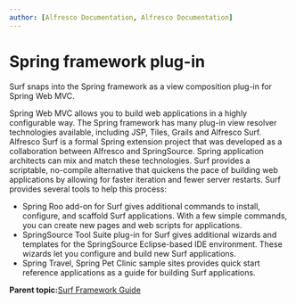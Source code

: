 ```yaml
---
author: [Alfresco Documentation, Alfresco Documentation]
---
```


# Spring framework plug-in

Surf snaps into the Spring framework as a view composition plug-in for Spring Web MVC.

Spring Web MVC allows you to build web applications in a highly configurable way. The Spring framework has many plug-in view resolver technologies available, including JSP, Tiles, Grails and Alfresco Surf. Alfresco Surf is a formal Spring extension project that was developed as a collaboration between Alfresco and SpringSource. Spring application architects can mix and match these technologies. Surf provides a scriptable, no-compile alternative that quickens the pace of building web applications by allowing for faster iteration and fewer server restarts. Surf provides several tools to help this process:

-   Spring Roo add-on for Surf gives additional commands to install, configure, and scaffold Surf applications. With a few simple commands, you can create new pages and web scripts for applications.
-   SpringSource Tool Suite plug-in for Surf gives additional wizards and templates for the SpringSource Eclipse-based IDE environment. These wizards let you configure and build new Surf applications.
-   Spring Travel, Spring Pet Clinic sample sites provides quick start reference applications as a guide for building Surf applications.

**Parent topic:**[Surf Framework Guide](../concepts/surf-fwork-intro.md)


